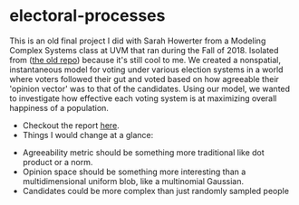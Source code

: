 # electoral-processes
This is an old final project I did with Sarah Howerter from a Modeling Complex Systems class at UVM that ran during the Fall of 2018.
Isolated from ([the old repo](https://github.com/djberenberg/modeling-cplx-sys)) because it's still cool to me. 
We created a nonspatial, instantaneous model for voting under various election systems in a world where voters followed their gut and voted based on how agreeable their 'opinion vector' was to that of the candidates. 
Using our model, we wanted to investigate how effective each voting system is at maximizing overall happiness of a population.

- Checkout the report [here](./report_showerter-dberenberg.pdf). 
- Things I would change at a glance:
 * Agreeability metric should be something more traditional like dot product or a norm.
 * Opinion space should be something more interesting than a multidimensional uniform blob, like a multinomial Gaussian. 
 * Candidates could be more complex than just randomly sampled people
